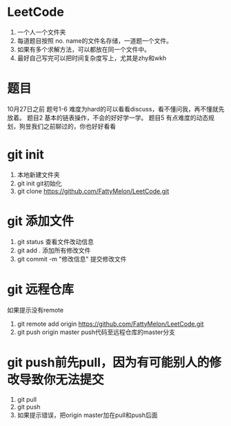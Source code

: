 # LeetCode

1. 一个人一个文件夹
2. 每道题目按照 no. name的文件名存储，一道题一个文件。
3. 如果有多个求解方法，可以都放在同一个文件中。
4. 最好自己写完可以把时间复杂度写上，尤其是zhy和wkh

# 题目
10月27日之前  题号1-6  难度为hard的可以看看discuss，看不懂问我，再不懂就先放着。
题目2 基本的链表操作，不会的好好学一学。
题目5 有点难度的动态规划，狗昱我们之前聊过的，你也好好看看


# git init

1. 本地新建文件夹
2. git init git初始化  
3. git clone https://github.com/FattyMelon/LeetCode.git

# git 添加文件
1. git status 查看文件改动信息
2. git add . 添加所有修改文件
3. git commit -m "修改信息"  提交修改文件

# git 远程仓库  

如果提示没有remote  
1. git remote add origin https://github.com/FattyMelon/LeetCode.git  
2. git push origin master push代码至远程仓库的master分支

# git push前先pull，因为有可能别人的修改导致你无法提交
1. git pull
2. git push
3. 如果提示错误，把origin master加在pull和push后面
